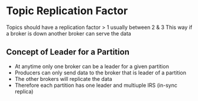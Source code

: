 # Topic Replication Factor

Topics should have a replication factor > 1 usually between 2 & 3
This way if a broker is down another broker can serve the data

## Concept of Leader for a Partition

- At anytime only one broker can be a leader for a given partition
- Producers can only send data to the broker that is leader of a partition
- The other brokers will replicate the data
- Therefore each partition has one leader and multiuple IRS (in-sync replica)